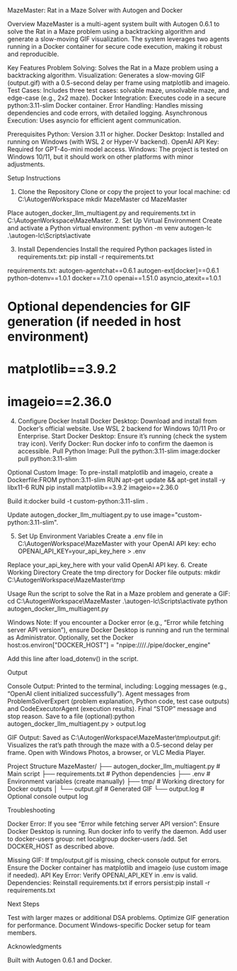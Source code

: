MazeMaster: Rat in a Maze Solver with Autogen and Docker

Overview
MazeMaster is a multi-agent system built with Autogen 0.6.1 to solve the Rat in a Maze problem using a backtracking algorithm and generate a slow-moving GIF visualization. The system leverages two agents running in a Docker container for secure code execution, making it robust and reproducible.

Key Features
Problem Solving: Solves the Rat in a Maze problem using a backtracking algorithm.
Visualization: Generates a slow-moving GIF (output.gif) with a 0.5-second delay per frame using matplotlib and imageio.
Test Cases: Includes three test cases: solvable maze, unsolvable maze, and edge-case (e.g., 2x2 maze).
Docker Integration: Executes code in a secure python:3.11-slim Docker container.
Error Handling: Handles missing dependencies and code errors, with detailed logging.
Asynchronous Execution: Uses asyncio for efficient agent communication.

Prerequisites
Python: Version 3.11 or higher.
Docker Desktop: Installed and running on Windows (with WSL 2 or Hyper-V backend).
OpenAI API Key: Required for GPT-4o-mini model access.
Windows: The project is tested on Windows 10/11, but it should work on other platforms with minor adjustments.

Setup Instructions
1. Clone the Repository
Clone or copy the project to your local machine:
cd C:\AutogenWorkspace
mkdir MazeMaster
cd MazeMaster

Place autogen_docker_llm_multiagent.py and requirements.txt in C:\AutogenWorkspace\MazeMaster.
2. Set Up Virtual Environment
Create and activate a Python virtual environment:
python -m venv autogen-lc
.\autogen-lc\Scripts\activate

3. Install Dependencies
Install the required Python packages listed in requirements.txt:
pip install -r requirements.txt

requirements.txt:
autogen-agentchat==0.6.1
autogen-ext[docker]==0.6.1
python-dotenv==1.0.1
docker==7.1.0
openai==1.51.0
asyncio_atexit==1.0.1
# Optional dependencies for GIF generation (if needed in host environment)
# matplotlib==3.9.2
# imageio==2.36.0

4. Configure Docker
Install Docker Desktop: Download and install from Docker’s official website. Use WSL 2 backend for Windows 10/11 Pro or Enterprise.
Start Docker Desktop: Ensure it’s running (check the system tray icon).
Verify Docker: Run docker info to confirm the daemon is accessible.
Pull Python Image: Pull the python:3.11-slim image:docker pull python:3.11-slim


Optional Custom Image: To pre-install matplotlib and imageio, create a Dockerfile:FROM python:3.11-slim
RUN apt-get update && apt-get install -y libx11-6
RUN pip install matplotlib==3.9.2 imageio==2.36.0

Build it:docker build -t custom-python:3.11-slim .

Update autogen_docker_llm_multiagent.py to use image="custom-python:3.11-slim".

5. Set Up Environment Variables
Create a .env file in C:\AutogenWorkspace\MazeMaster with your OpenAI API key:
echo OPENAI_API_KEY=your_api_key_here > .env

Replace your_api_key_here with your valid OpenAI API key.
6. Create Working Directory
Create the tmp directory for Docker file outputs:
mkdir C:\AutogenWorkspace\MazeMaster\tmp

Usage
Run the script to solve the Rat in a Maze problem and generate a GIF:
cd C:\AutogenWorkspace\MazeMaster
.\autogen-lc\Scripts\activate
python autogen_docker_llm_multiagent.py


Windows Note: If you encounter a Docker error (e.g., “Error while fetching server API version”), ensure Docker Desktop is running and run the terminal as Administrator. Optionally, set the Docker host:os.environ["DOCKER_HOST"] = "npipe:////./pipe/docker_engine"

Add this line after load_dotenv() in the script.

Output

Console Output: Printed to the terminal, including:
Logging messages (e.g., “OpenAI client initialized successfully”).
Agent messages from ProblemSolverExpert (problem explanation, Python code, test case outputs) and CodeExecutorAgent (execution results).
Final “STOP” message and stop reason.
Save to a file (optional):python autogen_docker_llm_multiagent.py > output.log




GIF Output: Saved as C:\AutogenWorkspace\MazeMaster\tmp\output.gif:
Visualizes the rat’s path through the maze with a 0.5-second delay per frame.
Open with Windows Photos, a browser, or VLC Media Player.



Project Structure
MazeMaster/
├── autogen_docker_llm_multiagent.py  # Main script
├── requirements.txt                  # Python dependencies
├── .env                             # Environment variables (create manually)
├── tmp/                             # Working directory for Docker outputs
│   └── output.gif                   # Generated GIF
└── output.log                       # Optional console output log

Troubleshooting

Docker Error: If you see “Error while fetching server API version”:
Ensure Docker Desktop is running.
Run docker info to verify the daemon.
Add user to docker-users group: net localgroup docker-users <your-username> /add.
Set DOCKER_HOST as described above.


Missing GIF: If tmp/output.gif is missing, check console output for errors. Ensure the Docker container has matplotlib and imageio (use custom image if needed).
API Key Error: Verify OPENAI_API_KEY in .env is valid.
Dependencies: Reinstall requirements.txt if errors persist:pip install -r requirements.txt



Next Steps

Test with larger mazes or additional DSA problems.
Optimize GIF generation for performance.
Document Windows-specific Docker setup for team members.

Acknowledgments

Built with Autogen 0.6.1 and Docker.
